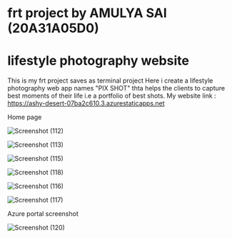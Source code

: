 # frt project by AMULYA SAI (20A31A05D0) 
# lifestyle photography website
This is my frt project saves as terminal project 
Here i create a lifestyle photography web app names "PIX SHOT" thta helps the clients to capture best moments of their life i.e a portfolio of best shots.
My website link :  https://ashy-desert-07ba2c610.3.azurestaticapps.net

Home page 

![Screenshot (112)](https://github.com/20A31A05D0/terminalproject/assets/109793005/bf41d98f-a530-4eab-9017-fc01ab7b2f3c)

![Screenshot (113)](https://github.com/20A31A05D0/terminalproject/assets/109793005/ffbe5b09-9527-4542-8b42-9f87ebeaadc1)

![Screenshot (115)](https://github.com/20A31A05D0/terminalproject/assets/109793005/3a89796d-16ca-4016-9d5a-d42abb1c8cb0)

![Screenshot (118)](https://github.com/20A31A05D0/terminalproject/assets/109793005/39aa75e2-eb41-45d6-981a-cdce9d12c038)

![Screenshot (116)](https://github.com/20A31A05D0/terminalproject/assets/109793005/616d13a7-027c-4df8-940c-dadf23fa8b84)

![Screenshot (117)](https://github.com/20A31A05D0/terminalproject/assets/109793005/04278a4b-114d-4477-aaa5-729eec3fd54b)

Azure portal screenshot 

![Screenshot (120)](https://github.com/20A31A05D0/terminalproject/assets/109793005/9952ffca-21e0-4c15-bdff-4c3f345cc8e6)
